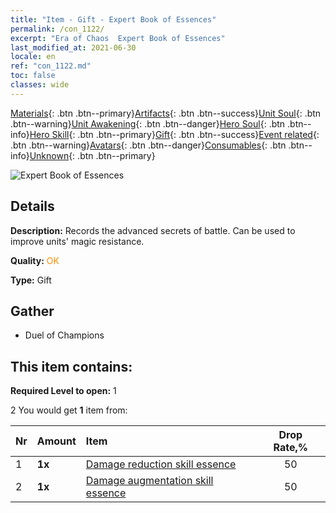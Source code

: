 ```yaml
---
title: "Item - Gift - Expert Book of Essences"
permalink: /con_1122/
excerpt: "Era of Chaos  Expert Book of Essences"
last_modified_at: 2021-06-30
locale: en
ref: "con_1122.md"
toc: false
classes: wide
---
```

 [Materials](/Items/){: .btn .btn--primary}[Artifacts](/Items/Artifacts/){: .btn .btn--success}[Unit Soul](/Items/UnitSoul/){: .btn .btn--warning}[Unit Awakening](/Items/UnitAwakening/){: .btn .btn--danger}[Hero Soul](/Items/HeroSoul/){: .btn .btn--info}[Hero Skill](/Items/HeroSkill/){: .btn .btn--primary}[Gift](/Items/Gift/){: .btn .btn--success}[Event related](/Items/Events/){: .btn .btn--warning}[Avatars](/Items/Avatars/){: .btn .btn--danger}[Consumables](/Items/Consumables/){: .btn .btn--info}[Unknown](/Items/Unknown/){: .btn .btn--primary}

 ![Expert Book of Essences](/images/t/i_7012.png)

## Details
 **Description:** Records the advanced secrets of battle. Can be used to improve units' magic resistance.

 **Quality:** <span style="color: #FF8C00">OK</span>

 **Type:** Gift

## Gather

*    Duel of Champions 

## This item contains:

 **Required Level to open:** 1

 2 You would get **1** item  from:

  | Nr | Amount |     Item    | Drop Rate,% |
  |:---|:-------|:------------|:---------:|
  | 1 |  **1x** | [Damage reduction skill essence](/Items/con_1116/) | 50 | 
  | 2 |  **1x** | [Damage augmentation skill essence](/Items/con_1117/) | 50 | 
